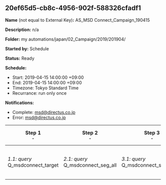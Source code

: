 ## 20ef65d5-cb8c-4956-902f-588326cfadf1

**Name** (not equal to External Key)**:** AS_MSD Connect_Campaign_190415

**Description:** n/a

**Folder:** my automations/japan/02_Campaign/2019/201904/

**Started by:** Schedule

**Status:** Ready

**Schedule:**

* Start: 2019-04-15 14:00:00 +09:00
* End: 2019-04-15 14:00:00 +09:00
* Timezone: Tokyo Standard Time
* Recurrance: run only once

**Notifications:**

* Complete: msd@directus.co.jp
* Error: msd@directus.co.jp

| Step 1<br>_<small>-</small>_ | Step 2<br>_<small>-</small>_ | Step 3<br>_<small>-</small>_ | Step 4<br>_<small>-</small>_ | Step 5<br>_<small>-</small>_ |
| --- | --- | --- | --- | --- |
| _1.1: query_<br>Q_msdconnect_target | _2.1: query_<br>Q_msdconnect_seg_all | _3.1: query_<br>Q_msdconnect_seg_all_ex | _4.1: wait_<br>04:00 午後 | _5.1: emailSend_<br>MA_MSD Connect_Campaign_肺炎球菌ワクチン_190415 |
